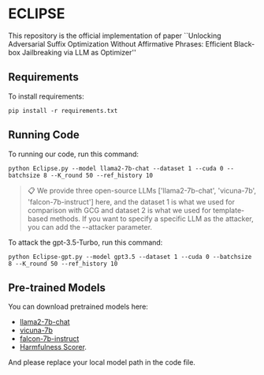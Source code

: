 # ECLIPSE

This repository is the official implementation of paper ``Unlocking Adversarial Suffix Optimization Without Affirmative Phrases: Efficient Black-box Jailbreaking via LLM as Optimizer''

## Requirements

To install requirements:

```setup
pip install -r requirements.txt
```

## Running Code

To running our code, run this command:

```
python Eclipse.py --model llama2-7b-chat --dataset 1 --cuda 0 --batchsize 8 --K_round 50 --ref_history 10
```

>📋  We provide three open-source LLMs ['llama2-7b-chat', 'vicuna-7b', 'falcon-7b-instruct'] here, and the dataset 1 is what we used for comparison with GCG and dataset 2 is what we used for template-based methods. If you want to specify a specific LLM as the attacker, you can add the --attacker parameter.

To attack the gpt-3.5-Turbo, run this command:
```
python Eclipse-gpt.py --model gpt3.5 --dataset 1 --cuda 0 --batchsize 8 --K_round 50 --ref_history 10
```

## Pre-trained Models

You can download pretrained models here:
- [llama2-7b-chat](https://huggingface.co/meta-llama/Llama-2-7b-chat-hf#/)
- [vicuna-7b](https://huggingface.co/lmsys/vicuna-7b-v1.5#/) 
- [falcon-7b-instruct](https://huggingface.co/tiiuae/falcon-7b-instruct#/)
- [Harmfulness Scorer](https://huggingface.co/hubert233/GPTFuzz#/).

And please replace your local model path in the code file.


